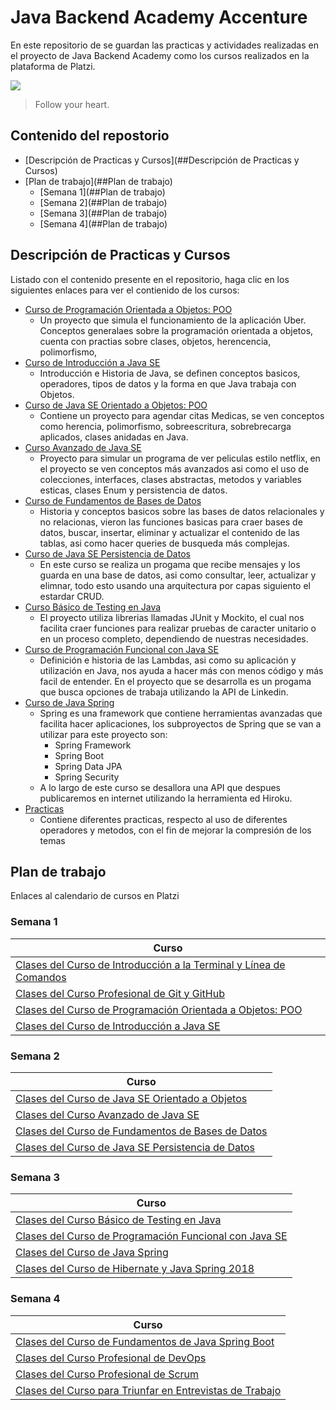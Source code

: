 # Java Backend Academy Accenture

En este repositorio de se guardan las practicas y actividades realizadas en el proyecto de Java Backend Academy como los cursos realizados en la plataforma de Platzi.

![](https://i.blogs.es/6091fa/java/450_1000.jpg)

> Follow your heart.

## Contenido del repostorio

* [Descripción de Practicas y Cursos](##Descripción de Practicas y Cursos)
* [Plan de trabajo](##Plan de trabajo)
  + [Semana 1](##Plan de trabajo)
  + [Semana 2](##Plan de trabajo)
  + [Semana 3](##Plan de trabajo)
  + [Semana 4](##Plan de trabajo)

## Descripción de Practicas y Cursos 

Listado con el contenido presente en el repositorio, haga clic en los siguientes enlaces para ver el contienido de los cursos:
- [Curso de Programación Orientada a Objetos: POO](https://github.com/MarkoCortes/Java_Backend_Academy/tree/main/Curso_POO)
  - Un proyecto que simula el funcionamiento de la aplicación Uber. Conceptos generalaes sobre la programación orientada a objetos, cuenta con practias sobre clases, objetos, herencencia, polimorfismo, 
- [Curso de Introducción a Java SE](https://github.com/MarkoCortes/Java_Backend_Academy/tree/main/Curso_Java_SE_Basico)
  - Introducción e Historia de Java, se definen conceptos basicos, operadores, tipos de datos y la forma en que Java trabaja con Objetos.
- [Curso de Java SE Orientado a Objetos: POO](https://github.com/MarkoCortes/Java_Backend_Academy/tree/main/Curso_Java_POO/src)
  - Contiene un proyecto para agendar citas Medicas, se ven conceptos como herencia, polimorfismo, sobreescritura, sobrebrecarga aplicados, clases anidadas en Java.
- [Curso Avanzado de Java SE](https://github.com/MarkoCortes/Java_Backend_Academy/tree/main/Curso_Java_SE_Avanzado/com/anncode/src)
  - Proyecto para simular un programa de ver peliculas estilo netflix, en el proyecto se ven conceptos más avanzados asi como el uso de colecciones, interfaces, clases abstractas, metodos y variables esticas, clases Enum y persistencia de datos.
- [Curso de Fundamentos de Bases de Datos](https://github.com/MarkoCortes/Java_Backend_Academy/tree/main/Curso_Fundamentos_BD)
  - Historia y conceptos basicos sobre las bases de datos relacionales y no relacionas, vieron las funciones basicas para craer bases de datos,  buscar, insertar, eliminar y actualizar el contenido de las tablas, asi como hacer queries de busqueda más complejas.
- [Curso de Java SE Persistencia de Datos](https://github.com/MarkoCortes/Java_Backend_Academy/tree/main/Curso_Java_Pesistencia/src/main/java/com/platzi/mensaje_app)
  - En este curso se realiza un progama que recibe mensajes y los guarda en una base de datos, asi como consultar, leer, actualizar y elimnar, todo esto usando una arquitectura por capas siguiento el estardar CRUD.
- [Curso Básico de Testing en Java](https://github.com/MarkoCortes/Java_Backend_Academy/tree/main/Curso_Java_Testing/src)
  - El proyecto utiliza librerias llamadas JUnit y Mockito, el cual nos facilita craer funciones para realizar pruebas de caracter unitario o en un proceso completo, dependiendo de nuestras necesidades. 
- [Curso de Programación Funcional con Java SE](https://github.com/MarkoCortes/Java_Backend_Academy/tree/main/Curso_Java_SE_Funcional)
  - Definición e historia de las Lambdas, asi como su aplicación y utilización en Java, nos ayuda a hacer más con menos código y más facil de entender. En el proyecto que se desarrolla es un progama que busca opciones de trabaja utilizando la API de Linkedin.
- [Curso de Java Spring](https://github.com/MarkoCortes/Java_Backend_Academy/tree/main/)
  - Spring es una framework que contiene herramientas avanzadas que facilita hacer aplicaciones, los subproyectos de Spring que se van a utilizar para este proyecto son:
    - Spring Framework
    - Spring Boot
    - Spring Data JPA
    - Spring Security
  - A lo largo de este curso se desallora una API que despues publicaremos en internet utilizando la herramienta ed Hiroku.
- [Practicas](https://github.com/MarkoCortes/Java_Backend_Academy/tree/main/Practicas/src)
    - Contiene diferentes practicas, respecto al uso de diferentes operadores y metodos, con el fin de mejorar la compresión de los temas

## Plan de trabajo

Enlaces al calendario de cursos en Platzi

### Semana 1 

| Curso            | 
| -------------  | 
|[Clases del Curso de Introducción a la Terminal y Línea de Comandos](https://platzi.com/clases/terminal/)  |
|[Clases del Curso Profesional de Git y GitHub](https://platzi.com/clases/git-github/)  |
|[Clases del Curso de Programación Orientada a Objetos: POO](https://platzi.com/clases/oop/)  |
|[Clases del Curso de Introducción a Java SE](https://platzi.com/clases/java-basico/)  |

### Semana 2
| Curso            | 
| -------------  | 
|[Clases del Curso de Java SE Orientado a Objetos](https://platzi.com/clases/java-oop/)  |
|[Clases del Curso Avanzado de Java SE](https://platzi.com/clases/java-avanzado/)  |
|[Clases del Curso de Fundamentos de Bases de Datos](https://platzi.com/clases/bd/)  |
|[Clases del Curso de Java SE Persistencia de Datos](https://platzi.com/clases/java-persistencia/)  |

### Semana 3
| Curso            | 
| -------------  | 
|[Clases del Curso Básico de Testing en Java](https://platzi.com/clases/testing-java/)  |
|[Clases del Curso de Programación Funcional con Java SE](https://platzi.com/clases/java-funcional/)  |
|[Clases del Curso de Java Spring](https://platzi.com/clases/java-spring/)  |
|[Clases del Curso de Hibernate y Java Spring 2018](https://platzi.com/clases/jee/)  |

### Semana 4
| Curso            | 
| -------------  | 
|[Clases del Curso de Fundamentos de Java Spring Boot](https://platzi.com/clases/spring-boot/)  |
|[Clases del Curso Profesional de DevOps](https://platzi.com/clases/devops/)  |
|[Clases del Curso Profesional de Scrum](https://platzi.com/clases/scrum/)  |
|[Clases del Curso para Triunfar en Entrevistas de Trabajo](https://platzi.com/clases/entrevista-trabajo/)  |
